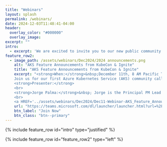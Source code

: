 ```yaml
---
title: "Webinars"
layout: splash
permalink: /webinars/
date: 2024-12-03T11:48:41-04:00
header:
  overlay_color: "#000000"
  overlay_image: 
excerpt: ""
intro: 
  - excerpt: 'We are excited to invite you to our new public community calls for Azure Kubernetes Service (AKS). These sessions will be a great opportunity to discuss the product roadmap, witness demos of new features, provide feedback, and get your product questions answered. '
feature_row2:
  - image_path: /assets/webinars/Dec2024/2024 announcements.png
    alt: "AKS Feature Announcements from KubeCon & Ignite"
    title: "AKS Feature Announcements from KubeCon & Ignite"
    excerpt: "<strong>When:</strong>&nbsp;December 11th, 8 AM Pacific Time<br><br>
    Join us for our first Azure Kubernetes Service (AKS) community call. We'll be reviewing all the exciting announcements and updates from KubeCon North America and Microsoft Ignite. <br><br>
    <strong>Presenter:</strong>
    <br>
    <strong>Jorge Palma:</strong>&nbsp; Jorge is the Principal PM Lead for AKS, driving it to be Azure's fastest growing B2B service. He has held various roles in Azure since 2012 and has founded two successful startups. Jorge has a passion for helping organizations and individuals grow and succeed leveraging the cloud and Kubernetes.
    <br>
    <a HREF='../assets/webinars/Dec2024/Dec11-Webinar-AKS_Feature_Announcements_from_KubeCon_Ignite .ics'>Add Event to my calendar</a>"
    url: "https://teams.microsoft.com/dl/launcher/launcher.html?url=%2F_%23%2Fl%2Fmeetup-join%2F19%3Ameeting_ODY4NmY0Y2YtNTdhNi00YTcxLWFhOGQtMzk4ODdmMDc1MDY0%40thread.v2%2F0%3Fcontext%3D%257b%2522Tid%2522%253a%252272f988bf-86f1-41af-91ab-2d7cd011db47%2522%252c%2522Oid%2522%253a%2522e3e368ba-66aa-4e1b-86f6-63f9c1a9ac62%2522%257d%26anon%3Dtrue&type=meetup-join&deeplinkId=e6d24a15-5066-42dc-8b79-ff49c1062d55&directDl=true&msLaunch=true&enableMobilePage=true&suppressPrompt=true"
    btn_label: "Join Now"
    btn_class: "btn--primary"
---
```


{% include feature_row id="intro" type="justified" %}

{% include feature_row id="feature_row2" type="left" %}